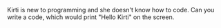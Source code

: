 Kirti is new to programming and she doesn't know how to code. Can you write a code, which would print "Hello Kirti" on the screen.
